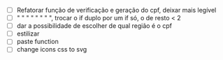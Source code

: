 - [ ] Refatorar função de verificação e geração do cpf, deixar mais legível
- [ ] "            "    "        "    "     "    "   ", trocar o if duplo por um if só, o de resto < 2 
- [ ] dar a possibilidade de escolher de qual região é o cpf
- [ ] estilizar
- [ ] paste function
- [ ] change icons css to svg